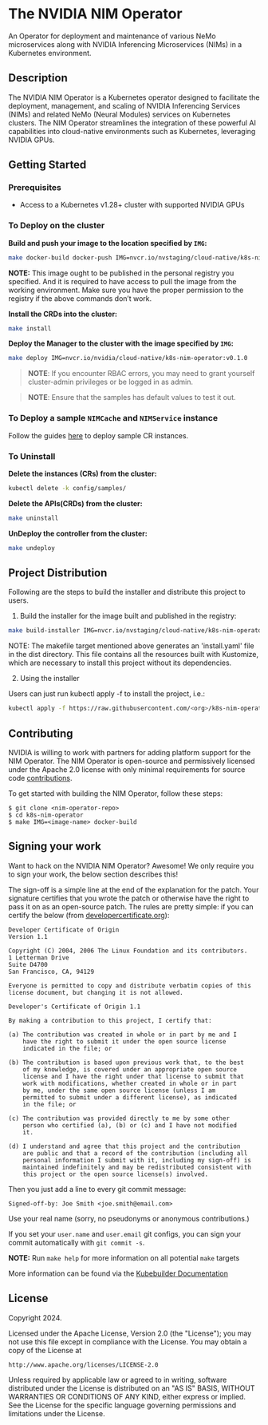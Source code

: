 # The NVIDIA NIM Operator
An Operator for deployment and maintenance of various NeMo microservices along with NVIDIA Inferencing Microservices (NIMs) in a Kubernetes environment.

## Description
The NVIDIA NIM Operator is a Kubernetes operator designed to facilitate the deployment, management, and scaling of NVIDIA Inferencing Services (NIMs) and related NeMo (Neural Modules) services on Kubernetes clusters. The NIM Operator streamlines the integration of these powerful AI capabilities into cloud-native environments such as Kubernetes, leveraging NVIDIA GPUs.

## Getting Started

### Prerequisites
- Access to a Kubernetes v1.28+ cluster with supported NVIDIA GPUs

### To Deploy on the cluster
**Build and push your image to the location specified by `IMG`:**

```sh
make docker-build docker-push IMG=nvcr.io/nvstaging/cloud-native/k8s-nim-operator:tag
```

**NOTE:** This image ought to be published in the personal registry you specified.
And it is required to have access to pull the image from the working environment.
Make sure you have the proper permission to the registry if the above commands don’t work.

**Install the CRDs into the cluster:**

```sh
make install
```

**Deploy the Manager to the cluster with the image specified by `IMG`:**

```sh
make deploy IMG=nvcr.io/nvidia/cloud-native/k8s-nim-operator:v0.1.0
```

> **NOTE**: If you encounter RBAC errors, you may need to grant yourself cluster-admin
privileges or be logged in as admin.

>**NOTE**: Ensure that the samples has default values to test it out.

### To Deploy a sample `NIMCache` and `NIMService` instance

Follow the guides [here](https://github.com/NVIDIA/k8s-nim-operator/-/tree/main/docs?ref_type=heads) to deploy sample CR instances.

### To Uninstall
**Delete the instances (CRs) from the cluster:**

```sh
kubectl delete -k config/samples/
```

**Delete the APIs(CRDs) from the cluster:**

```sh
make uninstall
```

**UnDeploy the controller from the cluster:**

```sh
make undeploy
```

## Project Distribution

Following are the steps to build the installer and distribute this project to users.

1. Build the installer for the image built and published in the registry:

```sh
make build-installer IMG=nvcr.io/nvstaging/cloud-native/k8s-nim-operator:tag
```

NOTE: The makefile target mentioned above generates an 'install.yaml'
file in the dist directory. This file contains all the resources built
with Kustomize, which are necessary to install this project without
its dependencies.

2. Using the installer

Users can just run kubectl apply -f <URL for YAML BUNDLE> to install the project, i.e.:

```sh
kubectl apply -f https://raw.githubusercontent.com/<org>/k8s-nim-operator/<tag or branch>/dist/install.yaml
```

## Contributing
NVIDIA is willing to work with partners for adding platform support for the NIM Operator. The NIM Operator is open-source and permissively licensed under the Apache 2.0 license with only minimal requirements for source code [contributions](#signing).

To get started with building the NIM Operator, follow these steps:

```shell
$ git clone <nim-operator-repo>
$ cd k8s-nim-operator
$ make IMG=<image-name> docker-build
```

## <a name="signing"></a>Signing your work

Want to hack on the NVIDIA NIM Operator? Awesome!
We only require you to sign your work, the below section describes this!

The sign-off is a simple line at the end of the explanation for the patch. Your
signature certifies that you wrote the patch or otherwise have the right to pass
it on as an open-source patch. The rules are pretty simple: if you can certify
the below (from [developercertificate.org](http://developercertificate.org/)):

```
Developer Certificate of Origin
Version 1.1

Copyright (C) 2004, 2006 The Linux Foundation and its contributors.
1 Letterman Drive
Suite D4700
San Francisco, CA, 94129

Everyone is permitted to copy and distribute verbatim copies of this
license document, but changing it is not allowed.

Developer's Certificate of Origin 1.1

By making a contribution to this project, I certify that:

(a) The contribution was created in whole or in part by me and I
    have the right to submit it under the open source license
    indicated in the file; or

(b) The contribution is based upon previous work that, to the best
    of my knowledge, is covered under an appropriate open source
    license and I have the right under that license to submit that
    work with modifications, whether created in whole or in part
    by me, under the same open source license (unless I am
    permitted to submit under a different license), as indicated
    in the file; or

(c) The contribution was provided directly to me by some other
    person who certified (a), (b) or (c) and I have not modified
    it.

(d) I understand and agree that this project and the contribution
    are public and that a record of the contribution (including all
    personal information I submit with it, including my sign-off) is
    maintained indefinitely and may be redistributed consistent with
    this project or the open source license(s) involved.
```

Then you just add a line to every git commit message:

    Signed-off-by: Joe Smith <joe.smith@email.com>

Use your real name (sorry, no pseudonyms or anonymous contributions.)

If you set your `user.name` and `user.email` git configs, you can sign your
commit automatically with `git commit -s`.

**NOTE:** Run `make help` for more information on all potential `make` targets

More information can be found via the [Kubebuilder Documentation](https://book.kubebuilder.io/introduction.html)

## License

Copyright 2024.

Licensed under the Apache License, Version 2.0 (the "License");
you may not use this file except in compliance with the License.
You may obtain a copy of the License at

    http://www.apache.org/licenses/LICENSE-2.0

Unless required by applicable law or agreed to in writing, software
distributed under the License is distributed on an "AS IS" BASIS,
WITHOUT WARRANTIES OR CONDITIONS OF ANY KIND, either express or implied.
See the License for the specific language governing permissions and
limitations under the License.
